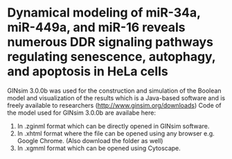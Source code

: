 # Dynamical modeling of miR-34a, miR-449a, and miR-16 reveals numerous DDR signaling pathways regulating senescence, autophagy, and apoptosis in HeLa cells
GINsim 3.0.0b was used for the construction and simulation of the Boolean model and visualization of the results which is a Java-based software and is freely available to researchers (http://www.ginsim.org/downloads) 
Code of the model used for GINsim 3.0.0b are availabe here:
1. In .zginml format which can be directly opened in GINsim software.
2. In .xhtml format where the file can be opened using any browser e.g. Google Chrome. (Also download the folder as well)
3. In .xgmml format which can be opened using Cytoscape.
